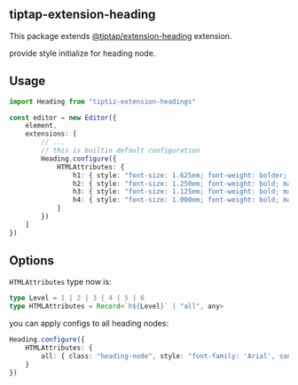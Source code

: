 ## tiptap-extension-heading

This package extends [@tiptap/extension-heading](https://tiptap.dev/docs/editor/extensions/nodes/heading) extension.

provide style initialize for heading node.

## Usage

```typescript
import Heading from "tiptiz-extension-headings"

const editor = new Editor({
    element,
    extensions: [
        // ...
        // this is builtin default configuration
        Heading.configure({
            HTMLAttributes: {
                h1: { style: "font-size: 1.625em; font-weight: bolder; margin-top: 0.5em" },
                h2: { style: "font-size: 1.250em; font-weight: bold; margin-top: 0.5em" },
                h3: { style: "font-size: 1.125em; font-weight: bold; margin-top: 0.3em" },
                h4: { style: "font-size: 1.000em; font-weight: bold; margin-top: 0.3em" }
            }
        })
    ]
})
```

## Options

`HTMLAttributes` type now is:
```typescript
type Level = 1 | 2 | 3 | 4 | 5 | 6
type HTMLAttributes = Record<`h${Level}` | "all", any>
```

you can apply configs to all heading nodes:
```typescript
Heading.configure({
    HTMLAttributes: {
        all: { class: "heading-node", style: "font-family: 'Arial', sans-serif" }
    }
})
```
